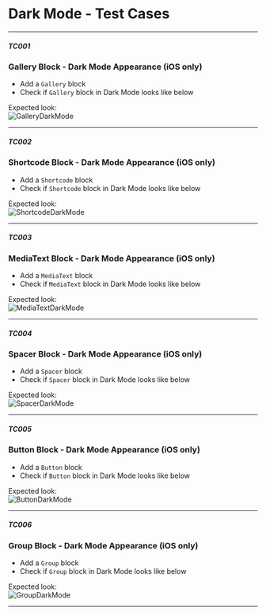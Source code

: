 # Dark Mode - Test Cases

--------------------------------------------------------------------------------

##### TC001

### Gallery Block - Dark Mode Appearance (iOS only)

-   Add a `Gallery` block
-   Check if `Gallery` block in Dark Mode looks like below

Expected look:  
![GalleryDarkMode](../resources/Gallery-dark-mode.png)

--------------------------------------------------------------------------------

##### TC002

### Shortcode Block - Dark Mode Appearance (iOS only)

-   Add a `Shortcode` block
-   Check if `Shortcode` block in Dark Mode looks like below

Expected look:  
![ShortcodeDarkMode](../resources/shortcode-dark-mode.png)

--------------------------------------------------------------------------------

##### TC003

### MediaText Block - Dark Mode Appearance (iOS only)

-   Add a `MediaText` block
-   Check if `MediaText` block in Dark Mode looks like below

Expected look:  
![MediaTextDarkMode](../resources/mediatext-dark-mode.png)

--------------------------------------------------------------------------------

##### TC004

### Spacer Block - Dark Mode Appearance (iOS only)

-   Add a `Spacer` block
-   Check if `Spacer` block in Dark Mode looks like below

Expected look:  
![SpacerDarkMode](../resources/spacer-dark-mode.png)

--------------------------------------------------------------------------------

##### TC005

### Button Block - Dark Mode Appearance (iOS only)

-   Add a `Button` block
-   Check if `Button` block in Dark Mode looks like below

Expected look:  
![ButtonDarkMode](../resources/button-dark-mode.png)

--------------------------------------------------------------------------------

##### TC006

### Group Block - Dark Mode Appearance (iOS only)

-   Add a `Group` block
-   Check if `Group` block in Dark Mode looks like below

Expected look:  
![GroupDarkMode](../resources/group-dark-mode.png)

--------------------------------------------------------------------------------